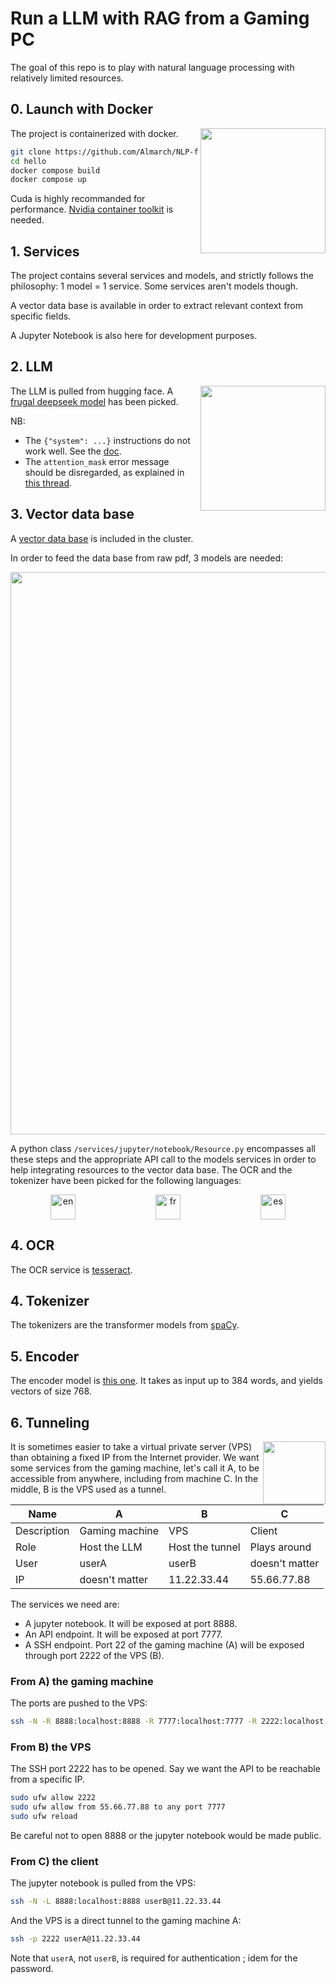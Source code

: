 # Run a LLM with RAG from a Gaming PC

The goal of this repo is to play with natural language processing with relatively limited resources.

## 0. Launch with Docker

<img src="https://github.com/user-attachments/assets/b12cbef1-98a9-4b79-bca0-fa1f21cb6f0e" width="200px" align="right"/>

The project is containerized with docker.

```sh
git clone https://github.com/Almarch/NLP-from-a-PC
cd hello
docker compose build
docker compose up
```

Cuda is highly recommanded for performance. [Nvidia container toolkit](https://docs.nvidia.com/datacenter/cloud-native/container-toolkit/latest/install-guide.html) is needed.

## 1. Services

The project contains several services and models, and strictly follows the philosophy: 1 model = 1 service. Some services aren't models though.

A vector data base is available in order to extract relevant context from specific fields.

A Jupyter Notebook is also here for development purposes.

## 2. LLM

<img src="https://github.com/user-attachments/assets/7847f4c8-b8d7-483a-aa43-c00241c15891" width="200px" align="right"/>

The LLM is pulled from hugging face. A [frugal deepseek model](https://huggingface.co/deepseek-ai/DeepSeek-R1-Distill-Llama-8B) has been picked.

NB:
- The `{"system": ...}` instructions do not work well. See the [doc](https://huggingface.co/deepseek-ai/DeepSeek-R1-Distill-Llama-8B#usage-recommendations).
- The `attention_mask` error message should be disregarded, as explained in [this thread](https://stackoverflow.com/questions/69609401/suppress-huggingface-logging-warning-setting-pad-token-id-to-eos-token-id).

## 3. Vector data base

A [vector data base](https://weaviate.io/blog/what-is-a-vector-database) is included in the cluster.

In order to feed the data base from raw pdf, 3 models are needed:

<p align="center"><img src="https://github.com/user-attachments/assets/ff1ba80f-fb1d-44e3-a95c-abd6074b4845" width="900px"/></p>

A python class `/services/jupyter/notebook/Resource.py` encompasses all these steps and the appropriate API call to the models services in order to help integrating resources to the vector data base. The OCR and the tokenizer have been picked for the following languages:

<div align="center">
<div style="
    display: flex;
    flex-direction: row;
    justify-content: space-around;
    margin: auto;
">
    <img src="https://upload.wikimedia.org/wikipedia/commons/8/83/Flag_of_the_United_Kingdom_%283-5%29.svg" alt="en"  width="40px">
    <img src="https://upload.wikimedia.org/wikipedia/commons/c/c3/Flag_of_France.svg" alt="fr"  width="40px">
    <img src="https://upload.wikimedia.org/wikipedia/commons/9/9a/Flag_of_Spain.svg" alt="es"  width="40px">
</div>
</div>

## 4. OCR

The OCR service is [tesseract](https://tesseract-ocr.github.io/tessdoc/).

## 4. Tokenizer

The tokenizers are the transformer models from [spaCy](https://spacy.io/models/).

## 5. Encoder

The encoder model is [this one](https://huggingface.co/sentence-transformers/all-mpnet-base-v2). It takes as input up to 384 words, and yields vectors of size 768.

## 6. Tunneling

<img src="https://github.com/user-attachments/assets/86197798-9039-484b-9874-85f529fba932" width="100px" align="right"/>

It is sometimes easier to take a virtual private server (VPS) than obtaining a fixed IP from the Internet provider. We want some services from the gaming machine, let's call it A, to be accessible from anywhere, including from machine C. In the middle, B is the VPS used as a tunnel. 

Name|A  |B  |C  |
---|---|---|---
Description|Gaming machine  |VPS  |Client  |
Role|Host the LLM  |Host the tunnel  |Plays around  | 
User|userA  |userB  | doesn't matter   | 
IP|doesn't matter  |11.22.33.44  | 55.66.77.88  | 

The services we need are:
- A jupyter notebook. It will be exposed at port 8888.
- An API endpoint. It will be exposed at port 7777.
- A SSH endpoint. Port 22 of the gaming machine (A) will be exposed through port 2222 of the VPS (B).

### From A) the gaming machine
The ports are pushed to the VPS:

```sh
ssh -N -R 8888:localhost:8888 -R 7777:localhost:7777 -R 2222:localhost:22 userB@11.22.33.44
```

### From B) the VPS
The SSH port 2222 has to be opened. Say we want the API to be reachable from a specific IP.

```sh
sudo ufw allow 2222
sudo ufw allow from 55.66.77.88 to any port 7777
sudo ufw reload
```

Be careful not to open 8888 or the jupyter notebook would be made public.

### From C) the client
The jupyter notebook is pulled from the VPS:

```sh
ssh -N -L 8888:localhost:8888 userB@11.22.33.44
```

And the VPS is a direct tunnel to the gaming machine A:

```sh
ssh -p 2222 userA@11.22.33.44
```

Note that `userA`, not `userB`, is required for authentication ; idem for the password.



